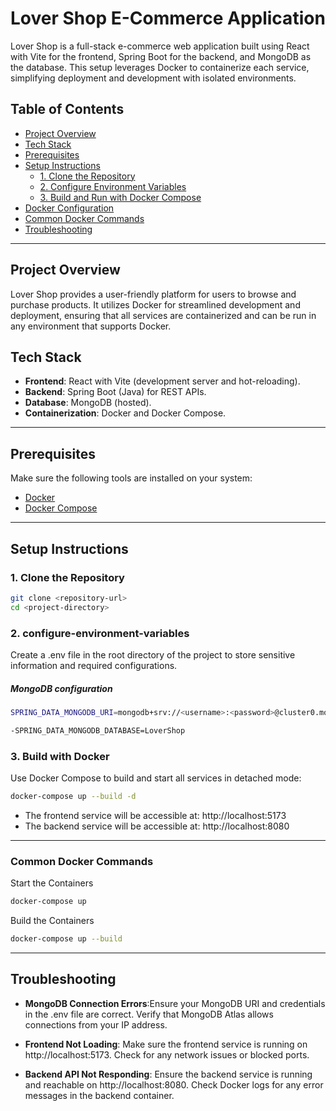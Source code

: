 # Lover Shop E-Commerce Application

Lover Shop is a full-stack e-commerce web application built using React with Vite for the frontend, Spring Boot for the backend, and MongoDB as the database. This setup leverages Docker to containerize each service, simplifying deployment and development with isolated environments.

## Table of Contents
- [Project Overview](#project-overview)
- [Tech Stack](#tech-stack)
- [Prerequisites](#prerequisites)
- [Setup Instructions](#setup-instructions)
  - [1. Clone the Repository](#1-clone-the-repository)
  - [2. Configure Environment Variables](#2-configure-environment-variables)
  - [3. Build and Run with Docker Compose](#3-build-and-run-with-docker-compose)
- [Docker Configuration](#docker-configuration)
- [Common Docker Commands](#common-docker-commands)
- [Troubleshooting](#troubleshooting)


---

## Project Overview

Lover Shop provides a user-friendly platform for users to browse and purchase products. It utilizes Docker for streamlined development and deployment, ensuring that all services are containerized and can be run in any environment that supports Docker.

## Tech Stack

- **Frontend**: React with Vite (development server and hot-reloading).
- **Backend**: Spring Boot (Java) for REST APIs.
- **Database**: MongoDB (hosted).
- **Containerization**: Docker and Docker Compose.

---

## Prerequisites

Make sure the following tools are installed on your system:

- [Docker](https://docs.docker.com/get-docker/)
- [Docker Compose](https://docs.docker.com/compose/install/)

---

## Setup Instructions

### 1. Clone the Repository

```bash
git clone <repository-url>
cd <project-directory>
```


### 2. configure-environment-variables

Create a .env file in the root directory of the project to store sensitive information and required configurations.

##### MongoDB configuration

```bash
SPRING_DATA_MONGODB_URI=mongodb+srv://<username>:<password>@cluster0.mongodb.net
```

```bash
-SPRING_DATA_MONGODB_DATABASE=LoverShop
```


### 3. Build with Docker

Use Docker Compose to build and start all services in detached mode:

```bash
docker-compose up --build -d
```

- The frontend service will be accessible at: http://localhost:5173
- The backend service will be accessible at: http://localhost:8080

---

### Common Docker Commands

Start the Containers
```bash
docker-compose up
```
Build the Containers
```bash
docker-compose up --build
```

---

## Troubleshooting

- **MongoDB Connection Errors**:Ensure your MongoDB URI and credentials in the .env file are correct.
Verify that MongoDB Atlas allows connections from your IP address.

- **Frontend Not Loading**:
Make sure the frontend service is running on http://localhost:5173.
Check for any network issues or blocked ports.

- **Backend API Not Responding**:
Ensure the backend service is running and reachable on http://localhost:8080.
Check Docker logs for any error messages in the backend container.


